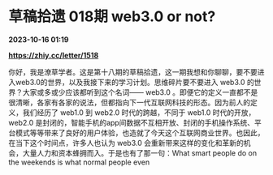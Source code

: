 # 草稿拾遗 018期 web3.0 or not?

**2023-10-16 01:19**

**https://zhiy.cc/letter/1518**

你好，我是潦草学者。这是第十八期的草稿拾遗，这一期我想和你聊聊，要不要进入web3.0的世界，以及我接下来的学习计划。思维碎片要不要进入 web3.0 的世界？大家或多或少应该都听到这个名词—— web3.0 。即便它的定义一直都不是很清晰，各家有各家的说法，但都指向下一代互联网科技的形态。因为前人的定义，我们经历了 web1.0 到 web2.0 时代的跨越，不同于 web1.0 时代的开放，web2.0 是封闭的，智能手机的app间数据不互相开放、封闭的手机操作系统、平台模式等等带来了良好的用户体验，也造就了今天这个互联网商业世界。也因此，在当下这个时间点，许多人也认为 web3.0 会重新带来这样的变化和革新的机会，大量人力和资本蜂拥而入。于是也有了那一句：What smart people do on the weekends is what normal people even